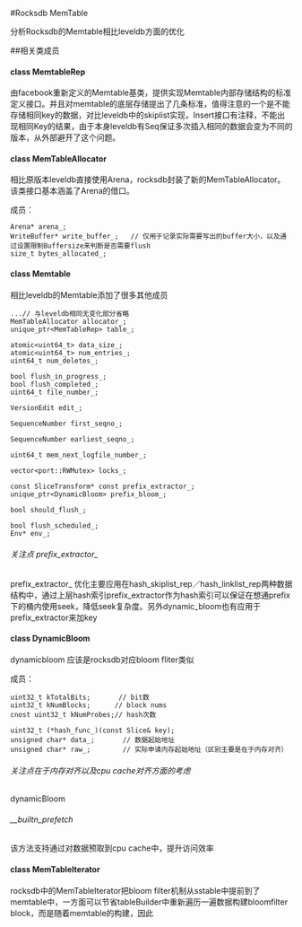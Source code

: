 #Rocksdb MemTable

分析Rocksdb的Memtable相比leveldb方面的优化

##相关类成员

#### class MemtableRep
由facebook重新定义的Memtable基类，提供实现Memtable内部存储结构的标准定义接口。并且对memtable的底层存储提出了几条标准，值得注意的一个是不能存储相同key的数据，对比leveldb中的skiplist实现，Insert接口有注释，不能出现相同Key的结果，由于本身leveldb有Seq保证多次插入相同的数据会变为不同的版本，从外部避开了这个问题。

#### class MemTableAllocator

相比原版本leveldb直接使用Arena，rocksdb封装了新的MemTableAllocator。该类接口基本涵盖了Arena的借口。

成员：

	Arena* arena_;
	WriteBuffer* write_buffer_;   // 仅用于记录实际需要写出的buffer大小，以及通过设置限制Buffersize来判断是否需要flush
	size_t bytes_allocated_;
	
#### class Memtable

相比leveldb的Memtable添加了很多其他成员

	...// 与leveldb相同无变化部分省略
	MemTableAllocator allocator_;
	unique_ptr<MemTableRep> table_;
	
	atomic<uint64_t> data_size_;
	atomic<uint64_t> num_entries_;
	uint64_t num_deletes_;
	
	bool flush_in_progress_;
	bool flush_completed_;
	uint64_t file_number_;
	
	VersionEdit edit_;
	
	SequenceNumber first_seqno_;
	
	SequenceNumber earliest_seqno_;
	
	uint64_t mem_next_logfile_number_;
	
	vector<port::RWMutex> locks_;
	
	const SliceTransform* const prefix_extractor_;
	unique_ptr<DynamicBloom> prefix_bloom_;
	
	bool should_flush_;
	
	bool flush_scheduled_;
	Env* env_;
	
###### 关注点 prefix_extractor_

prefix\_extractor\_ 优化主要应用在hash_skiplist_rep／hash_linklist_rep两种数据结构中，通过上层hash索引prefix_extractor作为hash索引可以保证在想通prefix下的桶内使用seek，降低seek复杂度。另外dynamic_bloom也有应用于prefix_extractor来加key
	
#### class DynamicBloom

dynamicbloom 应该是rocksdb对应bloom fliter类似

成员：

	uint32_t kTotalBits;	   // bit数
	uint32_t kNumBlocks;      // block nums
	cnost uint32_t kNumProbes;// hash次数
	
	uint32_t (*hash_func_)(const Slice& key);
	unsigned char* data_;		// 数据起始地址
	unsigned char* raw_;		// 实际申请内存起始地址（区别主要是在于内存对齐）
	
###### 关注点在于内存对齐以及cpu cache对齐方面的考虑

dynamicBloom 

###### \_\_builtn_prefetch
	
该方法支持通过对数据预取到cpu cache中，提升访问效率

#### class MemTableIterator 

rocksdb中的MemTableIterator把bloom filter机制从sstable中提前到了memtable中，一方面可以节省tableBuilder中重新遍历一遍数据构建bloomfilter block，而是随着memtable的构建，因此




